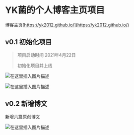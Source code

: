 # YK菌的个人博客主页项目

博客主页[https://yk2012.github.io/](https://yk2012.github.io/)

## v0.1 初始化项目
> 项目启动时间 2021年4月22日
> 
> 初始化项目并上线

![在这里插入图片描述](https://img-blog.csdnimg.cn/20210422235845271.png?x-oss-process=image/watermark,type_ZmFuZ3poZW5naGVpdGk,shadow_10,text_aHR0cHM6Ly9ibG9nLmNzZG4ubmV0L3dlaXhpbl80NDk3MjAwOA==,size_16,color_FFFFFF,t_70)

![在这里插入图片描述](https://img-blog.csdnimg.cn/2021042314372499.png?x-oss-process=image/watermark,type_ZmFuZ3poZW5naGVpdGk,shadow_10,text_aHR0cHM6Ly9ibG9nLmNzZG4ubmV0L3dlaXhpbl80NDk3MjAwOA==,size_16,color_FFFFFF,t_70)


## v0.2 新增博文
新增六篇原创博文

![在这里插入图片描述](https://img-blog.csdnimg.cn/20210423135103695.png?x-oss-process=image/watermark,type_ZmFuZ3poZW5naGVpdGk,shadow_10,text_aHR0cHM6Ly9ibG9nLmNzZG4ubmV0L3dlaXhpbl80NDk3MjAwOA==,size_16,color_FFFFFF,t_70)


